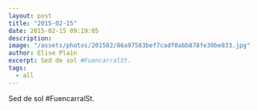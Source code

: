 ```yaml
---
layout: post
title: "2015-02-15"
date: 2015-02-15 09:19:05
description: 
image: "/assets/photos/201502/86a97583bef7cadf0abb878fe30be833.jpg"
author: Elise Plain
excerpt: Sed de sol #FuencarralSt.
tags: 
  - all
---
```


Sed de sol #FuencarralSt.
<p></p>
